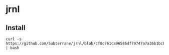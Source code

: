 # jrnl

## Install

```
curl -s https://github.com/Subterrane/jrnl/blob/cf8c761ca96586df79747a7a36b1bc8ae08ec439/install.sh | bash
```
